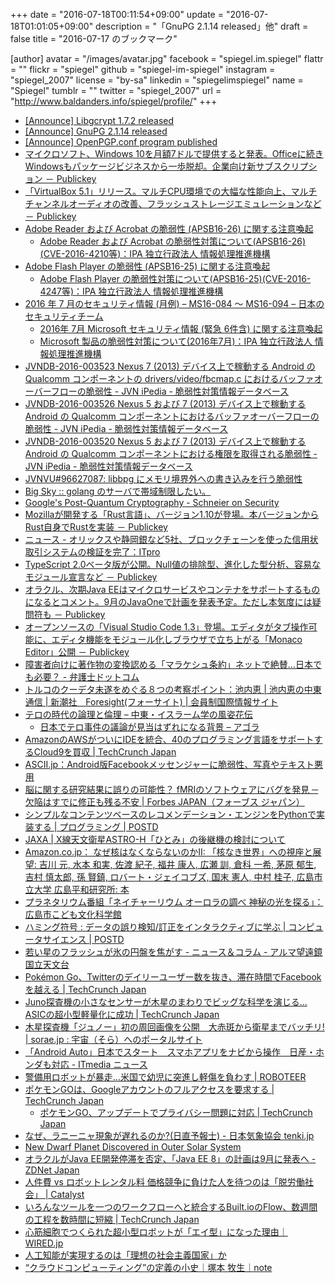 +++
date = "2016-07-18T00:11:54+09:00"
update = "2016-07-18T01:01:05+09:00"
description = "「GnuPG 2.1.14 released」他"
draft = false
title = "2016-07-17 のブックマーク"

[author]
  avatar = "/images/avatar.jpg"
  facebook = "spiegel.im.spiegel"
  flattr = ""
  flickr = "spiegel"
  github = "spiegel-im-spiegel"
  instagram = "spiegel_2007"
  license = "by-sa"
  linkedin = "spiegelimspiegel"
  name = "Spiegel"
  tumblr = ""
  twitter = "spiegel_2007"
  url = "http://www.baldanders.info/spiegel/profile/"
+++

- [[Announce] Libgcrypt 1.7.2 released](https://lists.gnupg.org/pipermail/gnupg-announce/2016q3/000392.html)
- [[Announce] GnuPG 2.1.14 released](https://lists.gnupg.org/pipermail/gnupg-announce/2016q3/000393.html)
- [[Announce] OpenPGP.conf program published](https://lists.gnupg.org/pipermail/gnupg-announce/2016q3/000391.html)
- [マイクロソフト、Windows 10を月額7ドルで提供すると発表。Officeに続きWindowsもパッケージビジネスから一歩脱却。企業向け新サブスクリプション － Publickey](http://www.publickey1.jp/blog/16/windows_10_enterprise_e3.html)
- [「VirtualBox 5.1」リリース。マルチCPU環境での大幅な性能向上、マルチチャンネルオーディオの改善、フラッシュストレージエミュレーションなど － Publickey](http://www.publickey1.jp/blog/16/virtual_box_51cpu.html)
- [Adobe Reader および Acrobat の脆弱性 (APSB16-26) に関する注意喚起](https://www.jpcert.or.jp/at/2016/at160030.html)
    - [Adobe Reader および Acrobat の脆弱性対策について(APSB16-26)(CVE-2016-4210等)：IPA 独立行政法人 情報処理推進機構](http://www.ipa.go.jp/security/ciadr/vul/20160713-adobereader.html)
- [Adobe Flash Player の脆弱性 (APSB16-25) に関する注意喚起](https://www.jpcert.or.jp/at/2016/at160029.html)
    - [Adobe Flash Player の脆弱性対策について(APSB16-25)(CVE-2016-4247等)：IPA 独立行政法人 情報処理推進機構](http://www.ipa.go.jp/security/ciadr/vul/20160713-adobeflashplayer.html)
- [2016 年 7 月のセキュリティ情報 (月例) – MS16-084 ～ MS16-094 – 日本のセキュリティチーム](https://blogs.technet.microsoft.com/jpsecurity/2016/07/13/201607-security-bulletin/)
    - [2016年 7月 Microsoft セキュリティ情報 (緊急 6件含) に関する注意喚起](https://www.jpcert.or.jp/at/2016/at160028.html)
    - [Microsoft 製品の脆弱性対策について(2016年7月)：IPA 独立行政法人 情報処理推進機構](http://www.ipa.go.jp/security/ciadr/vul/20160713-ms.html)
- [JVNDB-2016-003523 Nexus 7 (2013) デバイス上で稼動する Android の Qualcomm コンポーネントの drivers/video/fbcmap.c におけるバッファオーバーフローの脆弱性 - JVN iPedia - 脆弱性対策情報データベース](http://jvndb.jvn.jp/ja/contents/2016/JVNDB-2016-003523.html)
- [JVNDB-2016-003526 Nexus 5 および 7 (2013) デバイス上で稼動する Android の Qualcomm コンポーネントにおけるバッファオーバーフローの脆弱性 - JVN iPedia - 脆弱性対策情報データベース](http://jvndb.jvn.jp/ja/contents/2016/JVNDB-2016-003526.html)
- [JVNDB-2016-003520 Nexus 5 および 7 (2013) デバイス上で稼動する Android の Qualcomm コンポーネントにおける権限を取得される脆弱性 - JVN iPedia - 脆弱性対策情報データベース](http://jvndb.jvn.jp/ja/contents/2016/JVNDB-2016-003520.html)
- [JVNVU#96627087: libbpg にメモリ境界外への書き込みを行う脆弱性](http://jvn.jp/vu/JVNVU96627087/)
- [Big Sky :: golang のサーバで帯域制限したい。](http://mattn.kaoriya.net/software/lang/go/20160713120926.htm)
- [Google's Post-Quantum Cryptography - Schneier on Security](https://www.schneier.com/blog/archives/2016/07/googles_post-qu.html)
- [Mozillaが開発する「Rust言語」、バージョン1.10が登場。本バージョンからRust自身でRustを実装 － Publickey](http://www.publickey1.jp/blog/16/mozillarust110rustrust.html)
- [ニュース - オリックスや静岡銀など5社、ブロックチェーンを使った信用状取引システムの検証を完了：ITpro](http://itpro.nikkeibp.co.jp/atcl/news/16/071202066/?rt=nocnt)
- [TypeScript 2.0ベータ版が公開。Null値の排除型、進化した型分析、容易なモジュール宣言など － Publickey](http://www.publickey1.jp/blog/16/typescript_20null.html)
- [オラクル、次期Java EEはマイクロサービスやコンテナをサポートするものになるとコメント。9月のJavaOneで計画を発表予定。ただし本気度には疑問符も － Publickey](http://www.publickey1.jp/blog/16/java_ee9javaone.html)
- [オープンソースの「Visual Studio Code 1.3」登場。エディタがタブ操作可能に、エディタ機能をモジュール化しブラウザで立ち上がる「Monaco Editor」公開 － Publickey](http://www.publickey1.jp/blog/16/visual_studi_code_13monaco_editor.html)
- [障害者向けに著作物の変換認める「マラケシュ条約」ネットで絶賛…日本でも必要？ - 弁護士ドットコム](https://www.bengo4.com/houmu/17/1263/n_4897/)
- [トルコのクーデタ未遂をめぐる８つの考察ポイント：池内恵 | 池内恵の中東通信 | 新潮社　Foresight(フォーサイト) | 会員制国際情報サイト](http://www.fsight.jp/articles/-/41381)
- [テロの時代の論理と倫理 – 中東・イスラーム学の風姿花伝](http://ikeuchisatoshi.com/%E3%83%86%E3%83%AD%E3%81%AE%E6%99%82%E4%BB%A3%E3%81%AE%E8%AB%96%E7%90%86%E3%81%A8%E5%80%AB%E7%90%86/)
    - [日本でテロ事件の議論が見当はずれになる背景 – アゴラ](http://agora-web.jp/archives/2020343.html)
- [AmazonのAWSがついにIDEを統合、40のプログラミング言語をサポートするCloud9を買収 | TechCrunch Japan](http://jp.techcrunch.com/2016/07/15/20160714amazons-aws-buys-cloud9-to-add-more-development-tools-to-its-web-services-stack/)
- [ASCII.jp：Android版Facebookメッセンジャーに脆弱性、写真やテキスト悪用](http://ascii.jp/elem/000/001/194/1194060/)
- [脳に関する研究結果に誤りの可能性？ fMRIのソフトウェアにバグを発見 ─欠陥はすでに修正も残る不安 | Forbes JAPAN（フォーブス ジャパン）](http://forbesjapan.com/articles/detail/12794/1/1/1)
- [シンプルなコンテンツベースのレコメンデーション・エンジンをPythonで実装する | プログラミング | POSTD](http://postd.cc/simple-similar-products-recommendation-engine-in-python/)
- [JAXA | X線天文衛星ASTRO-H「ひとみ」の後継機の検討について](http://www.jaxa.jp/press/2016/07/20160714_hitomi_j.html)
- [Amazon.co.jp： なぜ核はなくならないのかII: 「核なき世界」への視座と展望: 吉川 元, 水本 和実, 佐渡 紀子, 福井 康人, 広瀬 訓, 倉科 一希, 茅原 郁生, 吉村 慎太郎, 孫 賢鎮, ロバート・ジェイコブズ, 国末 憲人, 中村 桂子, 広島市立大学 広島平和研究所: 本](http://www.amazon.co.jp/exec/obidos/ASIN/4589037858/baldandersinf-22/)
- [プラネタリウム番組「ネイチャーリウム オーロラの調べ 神秘の光を探る」：広島市こども文化科学館](http://www.pyonta.city.hiroshima.jp/event/detail/id/2904.html)
- [ハミング符号 : データの誤り検知/訂正をインタラクティブに学ぶ | コンピュータサイエンス | POSTD](http://postd.cc/hamming-codes/)
- [若い星のフラッシュが氷の円盤を焦がす - ニュース＆コラム - アルマ望遠鏡 国立天文台](http://alma.mtk.nao.ac.jp/j/news/info/2016/0714post_663.html)
- [Pokémon Go、Twitterのデイリーユーザー数を抜き、滞在時間でFacebookを越える | TechCrunch Japan](http://jp.techcrunch.com/2016/07/14/20160713pokemon-go-tops-twitters-daily-users-sees-more-engagement-than-facebook/)
- [Juno探査機の小さなセンサーが木星のまわりでビッグな科学を演じる…ASICの超小型軽量化に成功 | TechCrunch Japan](http://jp.techcrunch.com/2016/07/13/20160712juno-probes-tiny-sensors-to-perform-big-science-around-jupiter/)
- [木星探査機「ジュノー」初の周回画像を公開　大赤斑から衛星までバッチリ! | sorae.jp : 宇宙（そら）へのポータルサイト](http://sorae.jp/030201/2016_07_13_juno.html)
- [「Android Auto」日本でスタート　スマホアプリをナビから操作　日産・ホンダも対応 - ITmedia ニュース](http://www.itmedia.co.jp/news/articles/1607/13/news107.html)
- [警備用ロボットが暴走…米国で幼児に突進し軽傷を負わす | ROBOTEER](https://roboteer-tokyo.com/archives/5042)
- [ポケモンGOは、Googleアカウントのフルアクセスを要求する | TechCrunch Japan](http://jp.techcrunch.com/2016/07/12/20160711pokemon-go-shouldnt-have-full-access-to-your-gmail-docs-and-google-account-but-it-does/)
    - [ポケモンGO、アップデートでプライバシー問題に対応 | TechCrunch Japan](http://jp.techcrunch.com/2016/07/13/20160712pokemon-go-update-addresses-privacy-concerns/)
- [なぜ、ラニーニャ現象が遅れるのか?(日直予報士) - 日本気象協会 tenki.jp](http://www.tenki.jp/forecaster/diary/gureweather/2016/07/12/47681.html)
- [New Dwarf Planet Discovered in Outer Solar System](http://www.seeker.com/new-dwarf-planet-discovered-in-outer-solar-system-1915913544.html)
- [オラクルがJava EE開発停滞を否定、「Java EE 8」の計画は9月に発表へ - ZDNet Japan](http://japan.zdnet.com/article/35085721/)
- [人件費 vs ロボットレンタル料 価格競争に負けた人を待つのは「脱労働社会」 | Catalyst](http://catalyst.red/articles/technological-unemployment-professor-inoue-2)
- [いろんなツールを一つのワークフローへと統合するBuilt.ioのFlow、数週間の工程を数時間に短縮 | TechCrunch Japan](http://jp.techcrunch.com/2016/07/12/20160711built-io-flow-makes-building-enterprise-integrations-easier/)
- [心筋細胞でつくられた超小型ロボットが「エイ型」になった理由｜WIRED.jp](http://wired.jp/2016/07/11/robotic-stingray/)
- [人工知能が実現するのは「理想の社会主義国家」か](http://blogos.com/article/183036/)
- [“クラウドコンピューティング”の定義の小史｜塚本 牧生｜note](https://note.mu/tsukamoto/n/n562de75b30f3)
